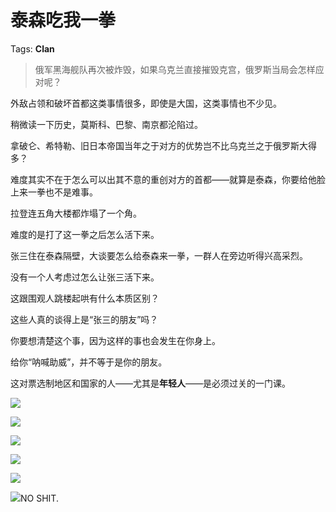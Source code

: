 # 泰森吃我一拳

Tags: **Clan**

> 俄军黑海舰队再次被炸毁，如果乌克兰直接摧毁克宫，俄罗斯当局会怎样应对呢？



外敌占领和破坏首都这类事情很多，即使是大国，这类事情也不少见。

稍微读一下历史，莫斯科、巴黎、南京都沦陷过。

拿破仑、希特勒、旧日本帝国当年之于对方的优势岂不比乌克兰之于俄罗斯大得多？

难度其实不在于怎么可以出其不意的重创对方的首都——就算是泰森，你要给他脸上来一拳也不是难事。

拉登连五角大楼都炸塌了一个角。

难度的是打了这一拳之后怎么活下来。

张三住在泰森隔壁，大谈要怎么给泰森来一拳，一群人在旁边听得兴高采烈。

没有一个人考虑过怎么让张三活下来。

这跟围观人跳楼起哄有什么本质区别？

  


这些人真的谈得上是“张三的朋友”吗？

  


你要想清楚这个事，因为这样的事也会发生在你身上。

给你“呐喊助威”，并不等于是你的朋友。

这对票选制地区和国家的人——尤其是**年轻人**——是必须过关的一门课。

![](https://pic1.zhimg.com/50/v2-2c1e4438661964a7b99eb92296670040_720w.jpg?source=1940ef5c)  


![](https://picx.zhimg.com/50/v2-15bb6bc2eea0612294c2c69f13a5bd8b_720w.jpg?source=1940ef5c)  


![](https://picx.zhimg.com/50/v2-b6717cedbe4b00bdcb72d4952f032fe9_720w.jpg?source=1940ef5c)  


![](https://pic1.zhimg.com/50/v2-b6fdf29222b599591c413f459ee939a4_720w.jpg?source=1940ef5c)  


![](https://picx.zhimg.com/50/v2-a6987c551153e39311fe71ff70db4781_720w.jpg?source=1940ef5c)  


![](https://pic1.zhimg.com/50/v2-736509a9bca6bad8b7507d34690a545a_720w.jpg?source=1940ef5c)NO SHIT.



